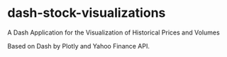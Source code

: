 # dash-stock-visualizations
A Dash Application for the Visualization of Historical Prices and Volumes

Based on Dash by Plotly and Yahoo Finance API.